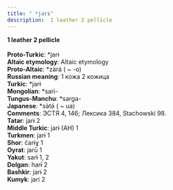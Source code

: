 ```yaml
---
title: " *jarɨ"
description:  1 leather 2 pellicle
---
```

<strong> 1 leather 2 pellicle</strong><br><br>
<strong>Proto-Turkic</strong>:  *jarɨ<br>
<strong>Altaic etymology</strong>:  Altaic etymology<br>
<strong> Proto-Altaic</strong>:  *zàrá ( ~ -o)<br>
<strong>Russian meaning</strong>:  1 кожа 2 кожица<br>
<strong>Turkic</strong>:  *jarɨ<br>
<strong>Mongolian</strong>:  *sari-<br>
<strong>Tungus-Manchu</strong>:  *sarga-<br>
<strong>Japanese</strong>:  *sǝ̀tǝ́ ( ~ ua)<br>
<strong>Comments</strong>:  ЭСТЯ 4, 146; Лексика 384, Stachowski 98.<br>
<strong>Tatar</strong>:  jarɨ 2<br>
<strong>Middle Turkic</strong>:  jarɨ (AH) 1<br>
<strong>Turkmen</strong>:  jarɨ 1<br>
<strong>Shor</strong>:  čarɨɣ 1<br>
<strong>Oyrat</strong>:  jarū 1<br>
<strong>Yakut</strong>:  sarɨ̄ 1, 2<br>
<strong>Dolgan</strong>:  harɨ̄ 2<br>
<strong>Bashkir</strong>:  jarɨ 2<br>
<strong>Kumyk</strong>:  jari 2<br>


